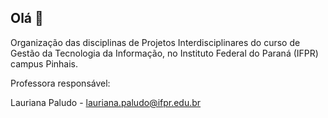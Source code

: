 ##  Olá 👋

Organização das disciplinas de Projetos Interdisciplinares do curso de Gestão da Tecnologia da Informação, no Instituto Federal do Paraná (IFPR) campus Pinhais.

Professora responsável:

Lauriana Paludo - lauriana.paludo@ifpr.edu.br 

<!---
gti-ifpr/gti-ifpr is a ✨ special ✨ repository because its `README.md` (this file) appears on your GitHub profile.
You can click the Preview link to take a look at your changes.
- 👋 Hi, I’m @gti-ifpr
- 👀 I’m interested in ...
- 🌱 I’m currently learning ...
- 💞️ I’m looking to collaborate on ...
- 📫 How to reach me ...
--->
